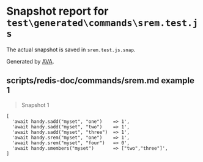 # Snapshot report for `test\generated\commands\srem.test.js`

The actual snapshot is saved in `srem.test.js.snap`.

Generated by [AVA](https://ava.li).

## scripts/redis-doc/commands/srem.md example 1

> Snapshot 1

    [
      'await handy.sadd("myset", "one")    => 1',
      'await handy.sadd("myset", "two")    => 1',
      'await handy.sadd("myset", "three")  => 1',
      'await handy.srem("myset", "one")    => 1',
      'await handy.srem("myset", "four")   => 0',
      'await handy.smembers("myset")       => ["two","three"]',
    ]
